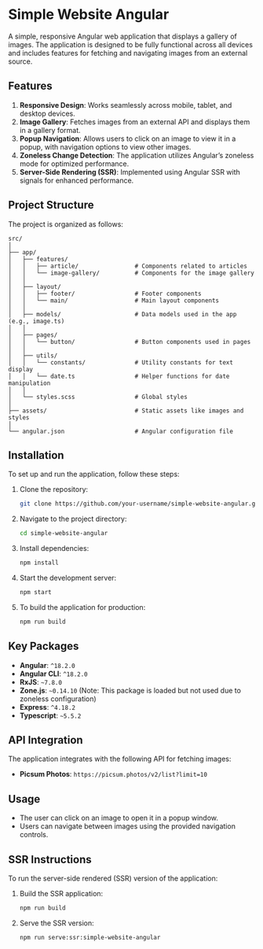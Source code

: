 # Simple Website Angular

A simple, responsive Angular web application that displays a gallery of images. The application is designed to be fully functional across all devices and includes features for fetching and navigating images from an external source.

## Features

1. **Responsive Design**: Works seamlessly across mobile, tablet, and desktop devices.
2. **Image Gallery**: Fetches images from an external API and displays them in a gallery format.
3. **Popup Navigation**: Allows users to click on an image to view it in a popup, with navigation options to view other images.
4. **Zoneless Change Detection**: The application utilizes Angular’s zoneless mode for optimized performance.
5. **Server-Side Rendering (SSR)**: Implemented using Angular SSR with signals for enhanced performance.

## Project Structure

The project is organized as follows:

```plaintext
src/
│
├── app/
│   ├── features/
│   │   ├── article/                # Components related to articles
│   │   └── image-gallery/          # Components for the image gallery
│   │
│   ├── layout/
│   │   ├── footer/                 # Footer components
│   │   └── main/                   # Main layout components
│   │
│   ├── models/                     # Data models used in the app (e.g., image.ts)
│   │
│   ├── pages/
│   │   └── button/                 # Button components used in pages
│   │
│   ├── utils/
│   │   └── constants/              # Utility constants for text display
│   │   └── date.ts                 # Helper functions for date manipulation
│   │
│   └── styles.scss                 # Global styles
│
├── assets/                         # Static assets like images and styles
│
└── angular.json                    # Angular configuration file
```

## Installation

To set up and run the application, follow these steps:

1. Clone the repository:
   ```bash
   git clone https://github.com/your-username/simple-website-angular.git
   ```
2. Navigate to the project directory:
   ```bash
   cd simple-website-angular
   ```
3. Install dependencies:
   ```bash
   npm install
   ```
4. Start the development server:
   ```bash
   npm start
   ```
5. To build the application for production:
   ```bash
   npm run build
   ```

## Key Packages

- **Angular**: `^18.2.0`
- **Angular CLI**: `^18.2.0`
- **RxJS**: `~7.8.0`
- **Zone.js**: `~0.14.10` (Note: This package is loaded but not used due to zoneless configuration)
- **Express**: `^4.18.2`
- **Typescript**: `~5.5.2`

## API Integration

The application integrates with the following API for fetching images:

- **Picsum Photos**: `https://picsum.photos/v2/list?limit=10`

## Usage

- The user can click on an image to open it in a popup window.
- Users can navigate between images using the provided navigation controls.

## SSR Instructions

To run the server-side rendered (SSR) version of the application:

1. Build the SSR application:
   ```bash
   npm run build
   ```
2. Serve the SSR version:
   ```bash
   npm run serve:ssr:simple-website-angular
   ```
